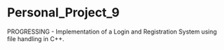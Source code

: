 # Personal_Project_9
PROGRESSING - Implementation of a Login and Registration System using file handling in C++.

